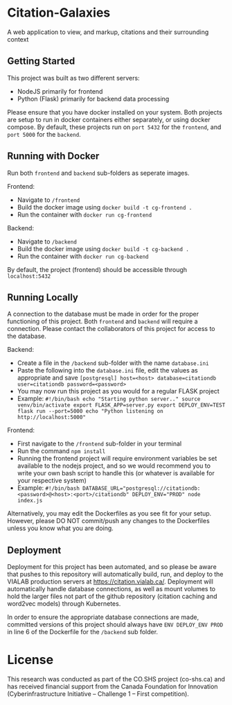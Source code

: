 # Citation-Galaxies
A web application to view, and markup, citations and their surrounding context

## Getting Started
This project was built as two different servers: 

- NodeJS primarily for frontend
- Python (Flask) primarily for backend data processing

Please ensure that you have docker installed on your system. Both projects are setup to run in docker containers either separately, or using docker compose. By default, these projects run on `port 5432` for the `frontend`, and `port 5000` for the `backend`.

## Running with Docker
Run both `frontend` and `backend` sub-folders as seperate images.

Frontend:
  - Navigate to `/frontend`
  - Build the docker image using `docker build -t cg-frontend .`
  - Run the container with `docker run cg-frontend`

Backend:
  - Navigate to `/backend`
  - Build the docker image using `docker build -t cg-backend .`
  - Run the container with `docker run cg-backend`

By default, the project (frontend) should be accessible through `localhost:5432`

## Running Locally
A connection to the database must be made in order for the proper functioning of this project. Both `frontend` and `backend` will require a connection. Please contact the collaborators of this project for access to the database.
  
Backend:
  - Create a file in the `/backend` sub-folder with the name `database.ini`
  - Paste the following into the `database.ini` file, edit the values as appropriate and save
  `[postgresql]
  host=<host>
  database=citationdb
  user=citationdb
  password=<password>
  `
  - You may now run this project as you would for a regular FLASK project
  - Example:
  `#!/bin/bash
  echo "Starting python server.."
  source venv/bin/activate
  export FLASK_APP=server.py
  export DEPLOY_ENV=TEST
  flask run --port=5000
  echo "Python listening on http://localhost:5000"
  `

Frontend: 
  - First navigate to the `/frontend` sub-folder in your terminal
  - Run the command `npm install`
  - Running the frontend project will require environment variables be set available to the nodejs project, and so we would recommend you to write your own bash script to handle this (or whatever is available for your respective system)
  - Example:
  `#!/bin/bash
  DATABASE_URL="postgresql://citationdb:<password>@<host>:<port>/citationdb" DEPLOY_ENV="PROD" node index.js
  `
  
Alternatively, you may edit the Dockerfiles as you see fit for your setup. However, please DO NOT commit/push any changes to the Dockerfiles unless you know what you are doing.

## Deployment
Deployment for this project has been automated, and so please be aware that pushes to this repository will automatically build, run, and deploy to the VIALAB production servers at https://citation.vialab.ca/. Deployment will automatically handle database connections, as well as mount volumes to hold the larger files not part of the github repository (citation caching and word2vec models) through Kubernetes.

In order to ensure the appropriate database connections are made, committed versions of this project should always have `ENV DEPLOY_ENV PROD` in line 6 of the Dockerfile for the `/backend` sub folder.

# License
This research was conducted as part of the CO.SHS project (co-shs.ca) and has received financial support from the Canada Foundation for Innovation (Cyberinfrastructure Initiative – Challenge 1 – First competition).
